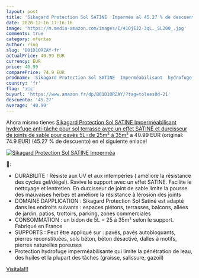```yaml
---
layout: post
title: 'Sikagard Protection Sol SATINE  Imperméa al 45.27 % de descuento'
date: 2020-12-16 17:16:16
image: 'https://m.media-amazon.com/images/I/41OjEJ2-3qL._SL200_.jpg'
comments: true
category: ofertas
author: ring
slug: 'B01D1ORZAY-fr'
actualPrice: 40.99 EUR
currency: EUR
price: 40.99
comparePrice: 74.9 EUR
prodname: 'Sikagard Protection Sol SATINE  Imperméabilisant  hydrofuge anti-tâche pour sol  terrasse avec un effet SATINE et durcisseur de joints de sable pour pavés  5L=de 25m² à 35m²'
country: 'fr'
flag: '🇫🇷'
buyurl: 'https://www.amazon.fr/dp/B01D1ORZAY/?tag=tolees0d-21'
descuento: '45.27'
average: '40.99'
---
```


Ahora mismo tienes [Sikagard Protection Sol SATINE  Imperméabilisant  hydrofuge anti-tâche pour sol  terrasse avec un effet SATINE et durcisseur de joints de sable pour pavés  5L=de 25m² à 35m²](https://www.amazon.fr/dp/B01D1ORZAY/?tag=tolees0d-21) a 40.99 EUR (original: 74.9 EUR) (45.27 %  de descuento) en el siguiente enlace!

[![Sikagard Protection Sol SATINE  Imperméa](https://m.media-amazon.com/images/I/41OjEJ2-3qL._SL200_.jpg)](https://www.amazon.fr/dp/B01D1ORZAY/?tag=tolees0d-21)

🔎:

- DURABILITE : Résiste aux UV et aux intempéries ( améliore la résistance des cycles gel/dégel). Ravive le support avec un effet SATINE. Facilite le nettoyage et lentretien. En durcisseur de joint de sable limite la pousse des mauvaises herbes et améliore la résistance à lérosion des joints
- DOMAINE DAPPLICATION : Sikagard Protection Sol Satiné est adapté dans les endroits suivants : espaces piétons, terrasses, balcons, allées de jardin, patios, trottoirs, parking, zones commerciales
- CONSOMMATION : un bidon de 5L = 25 à 35m² selon le support. Fabriqué en France
- SUPPORTS : Peut être appliqué sur : pavés, pavés autobloquants, pierres reconstituées, sols béton, béton désactivé, dalles à motifs, pierres naturelles poreuses
- Protection hydrofuge imperméabilisante qui limite la pénétration de leau, des huiles et la plupart des tâches (graisse, salissure, gazoil)

[Visítala!!!](https://www.amazon.fr/dp/B01D1ORZAY/?tag=tolees0d-21)

